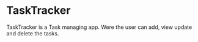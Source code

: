# TaskTracker
TaskTracker is a Task managing app. Were the user can add, view update and delete the tasks.
